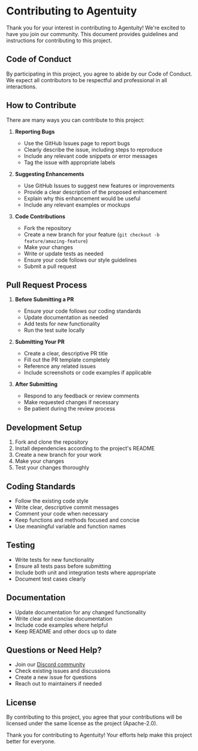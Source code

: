 # Contributing to Agentuity

Thank you for your interest in contributing to Agentuity! We're excited to have you join our community. This document provides guidelines and instructions for contributing to this project.

## Code of Conduct

By participating in this project, you agree to abide by our Code of Conduct. We expect all contributors to be respectful and professional in all interactions.

## How to Contribute

There are many ways you can contribute to this project:

1. **Reporting Bugs**
   - Use the GitHub Issues page to report bugs
   - Clearly describe the issue, including steps to reproduce
   - Include any relevant code snippets or error messages
   - Tag the issue with appropriate labels

2. **Suggesting Enhancements**
   - Use GitHub Issues to suggest new features or improvements
   - Provide a clear description of the proposed enhancement
   - Explain why this enhancement would be useful
   - Include any relevant examples or mockups

3. **Code Contributions**
   - Fork the repository
   - Create a new branch for your feature (`git checkout -b feature/amazing-feature`)
   - Make your changes
   - Write or update tests as needed
   - Ensure your code follows our style guidelines
   - Submit a pull request

## Pull Request Process

1. **Before Submitting a PR**
   - Ensure your code follows our coding standards
   - Update documentation as needed
   - Add tests for new functionality
   - Run the test suite locally

2. **Submitting Your PR**
   - Create a clear, descriptive PR title
   - Fill out the PR template completely
   - Reference any related issues
   - Include screenshots or code examples if applicable

3. **After Submitting**
   - Respond to any feedback or review comments
   - Make requested changes if necessary
   - Be patient during the review process

## Development Setup

1. Fork and clone the repository
2. Install dependencies according to the project's README
3. Create a new branch for your work
4. Make your changes
5. Test your changes thoroughly

## Coding Standards

- Follow the existing code style
- Write clear, descriptive commit messages
- Comment your code when necessary
- Keep functions and methods focused and concise
- Use meaningful variable and function names

## Testing

- Write tests for new functionality
- Ensure all tests pass before submitting
- Include both unit and integration tests where appropriate
- Document test cases clearly

## Documentation

- Update documentation for any changed functionality
- Write clear and concise documentation
- Include code examples where helpful
- Keep README and other docs up to date

## Questions or Need Help?

- Join our [Discord community](https://discord.gg/agentuity)
- Check existing issues and discussions
- Create a new issue for questions
- Reach out to maintainers if needed

## License

By contributing to this project, you agree that your contributions will be licensed under the same license as the project (Apache-2.0).

Thank you for contributing to Agentuity! Your efforts help make this project better for everyone. 